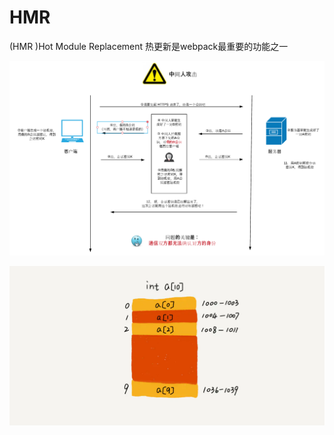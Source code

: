 # HMR

\(HMR \)Hot Module Replacement 热更新是webpack最重要的功能之一

![](../.gitbook/assets/image%20%28174%29.png)

![](../.gitbook/assets/image%20%28158%29.png)

